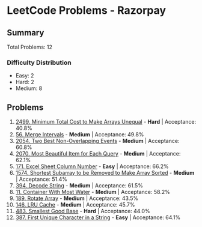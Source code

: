 # LeetCode Problems - Razorpay

## Summary
Total Problems: 12

### Difficulty Distribution

- Easy: 2
- Hard: 2
- Medium: 8

## Problems

1. [2499. Minimum Total Cost to Make Arrays Unequal](https://leetcode.com/problems/minimum-total-cost-to-make-arrays-unequal/) - **Hard** | Acceptance: 40.8%
2. [56. Merge Intervals](https://leetcode.com/problems/merge-intervals/) - **Medium** | Acceptance: 49.8%
3. [2054. Two Best Non-Overlapping Events](https://leetcode.com/problems/two-best-non-overlapping-events/) - **Medium** | Acceptance: 60.8%
4. [2070. Most Beautiful Item for Each Query](https://leetcode.com/problems/most-beautiful-item-for-each-query/) - **Medium** | Acceptance: 62.1%
5. [171. Excel Sheet Column Number](https://leetcode.com/problems/excel-sheet-column-number/) - **Easy** | Acceptance: 66.2%
6. [1574. Shortest Subarray to be Removed to Make Array Sorted](https://leetcode.com/problems/shortest-subarray-to-be-removed-to-make-array-sorted/) - **Medium** | Acceptance: 51.4%
7. [394. Decode String](https://leetcode.com/problems/decode-string/) - **Medium** | Acceptance: 61.5%
8. [11. Container With Most Water](https://leetcode.com/problems/container-with-most-water/) - **Medium** | Acceptance: 58.2%
9. [189. Rotate Array](https://leetcode.com/problems/rotate-array/) - **Medium** | Acceptance: 43.5%
10. [146. LRU Cache](https://leetcode.com/problems/lru-cache/) - **Medium** | Acceptance: 45.7%
11. [483. Smallest Good Base](https://leetcode.com/problems/smallest-good-base/) - **Hard** | Acceptance: 44.0%
12. [387. First Unique Character in a String](https://leetcode.com/problems/first-unique-character-in-a-string/) - **Easy** | Acceptance: 64.1%